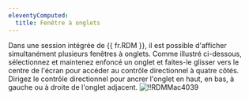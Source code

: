 ```yaml
---
eleventyComputed:
  title: Fenêtre à onglets
---
```

Dans une session intégrée de {{ fr.RDM }}, il est possible d'afficher simultanément plusieurs fenêtres à onglets. Comme illustré ci-dessous, sélectionnez et maintenez enfoncé un onglet et faites-le glisser vers le centre de l'écran pour accéder au contrôle directionnel à quatre côtés. Dirigez le contrôle directionnel pour ancrer l'onglet en haut, en bas, à gauche ou à droite de l'onglet adjacent.
![!!RDMMac4039](https://cdnweb.devolutions.net/docs/fr/rdm/mac/RdmMac4039.png)

